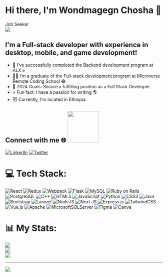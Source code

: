# Hi there, I'm Wondmagegn Chosha 👋 

<p align="left"> 
  Job Seeker<br>
  <img src="https://profile-counter.glitch.me/wacoo/count.svg" />
</p>

## I'm a Full-stack developer with experience in desktop, mobile, and game development!

- 🌱 I’ve successfully completed the Backend development program at ALX ✊
- 🧑‍🎓 I’m a graduate of the Full-stack development program at Microverse Remote Coding School 😁
- 🥅 2024 Goals: Secure a fulfilling position as a Full Stack Developer.
- ⚡ Fun fact: I have a passion for writing 🌎
- 😻 Currently, I'm located in Ethiopia.

## Connect  with me 🌐 <img src='https://raw.githubusercontent.com/ShahriarShafin/ShahriarShafin/main/Assets/handshake.gif' width="100px">
[![LinkedIn](https://img.shields.io/badge/LinkedIn-%230077B5.svg?logo=linkedin&logoColor=white)](https://linkedin.com/in/wondmagegn-abriham-b867289a) 
[![Twitter](https://img.shields.io/badge/Twitter-%230077B5.svg?logo=twitter&logoColor=white)](https://twitter.com/wabaham9) 

# 💻 Tech Stack:
![React](https://img.shields.io/badge/React-%2320232a.svg?style=flat-square&logo=react&logoColor=%2361DAFB) ![Redux](https://img.shields.io/badge/Redux-%23764ABC.svg?style=flat-square&logo=redux&logoColor=white) ![Webpack](https://img.shields.io/badge/Webpack-%238DD6F9.svg?style=flat-square&logo=webpack&logoColor=white) 
![Flask](https://img.shields.io/badge/Flask-%23000.svg?style=flat-square&logo=flask&logoColor=white) ![MySQL](https://img.shields.io/badge/MySQL-%2300758F.svg?style=flat-square&logo=mysql&logoColor=white) 
![Ruby on Rails](https://img.shields.io/badge/Ruby%20on%20Rails-%23CC0000.svg?style=flat-square&logo=ruby-on-rails&logoColor=white) ![PostgreSQL](https://img.shields.io/badge/PostgreSQL-%23336791.svg?style=flat-square&logo=postgresql&logoColor=white)
![C++](https://img.shields.io/badge/C++-%2300599C.svg?style=flat-square&logo=c%2B%2B&logoColor=white) ![HTML5](https://img.shields.io/badge/HTML5-%23E34F26.svg?style=flat-square&logo=html5&logoColor=white) ![JavaScript](https://img.shields.io/badge/JavaScript-%23323330.svg?style=flat-square&logo=javascript&logoColor=%23F7DF1E) ![Python](https://img.shields.io/badge/Python-3670A0?style=flat-square&logo=python&logoColor=ffdd54)
![CSS3](https://img.shields.io/badge/CSS3-%231572B6.svg?style=flat-square&logo=css3&logoColor=white) ![Java](https://img.shields.io/badge/Java-%23ED8B00.svg?style=flat-square&logo=java&logoColor=white)
![Bootstrap](https://img.shields.io/badge/Bootstrap-%23563D7C.svg?style=flat-square&logo=bootstrap&logoColor=white) ![Laravel](https://img.shields.io/badge/Laravel-%23FF2D20.svg?style=flat-square&logo=laravel&logoColor=white) ![NodeJS](https://img.shields.io/badge/Node.js-6DA55F?style=flat-square&logo=node.js&logoColor=white) 
![Next JS](https://img.shields.io/badge/Next-black?style=flat-square&logo=next.js&logoColor=white) ![Express.js](https://img.shields.io/badge/Express.js-%23404d59.svg?style=flat-square&logo=express&logoColor=%2361DAFB) 
![TailwindCSS](https://img.shields.io/badge/TailwindCSS-%2338B2AC.svg?style=flat-square&logo=tailwind-css&logoColor=white) ![Vue.js](https://img.shields.io/badge/Vue.js-%2335495e.svg?style=flat-square&logo=vuedotjs&logoColor=%234FC08D) 
![Apache](https://img.shields.io/badge/Apache-%23D42029.svg?style=flat-square&logo=apache&logoColor=white) ![MicrosoftSQLServer](https://img.shields.io/badge/Microsoft%20SQL%20Server-CC2927?style=flat-square&logo=microsoft%20sql%20server&logoColor=white) 
![Figma](https://img.shields.io/badge/Figma-%23F24E1E.svg?style=flat-square&logo=figma&logoColor=white) ![Canva](https://img.shields.io/badge/Canva-%2300C4CC.svg?style=flat-square&logo=Canva&logoColor=white)

# 📊 My Stats:
![](https://github-readme-stats.vercel.app/api?username=wacoo&theme=react&hide_border=false&include_all_commits=true&count_private=true)<br/>
![](https://github-readme-streak-stats.herokuapp.com/?user=wacoo&theme=react&hide_border=false)<br/>
![](https://github-readme-stats.vercel.app/api/top-langs/?username=wacoo&theme=react&hide_border=false&include_all_commits=true&count_private=true&layout=compact)

---
[![](https://visitcount.itsvg.in/api?id=mulugithub&icon=0&color=0)](https://visitcount.itsvg.in)
